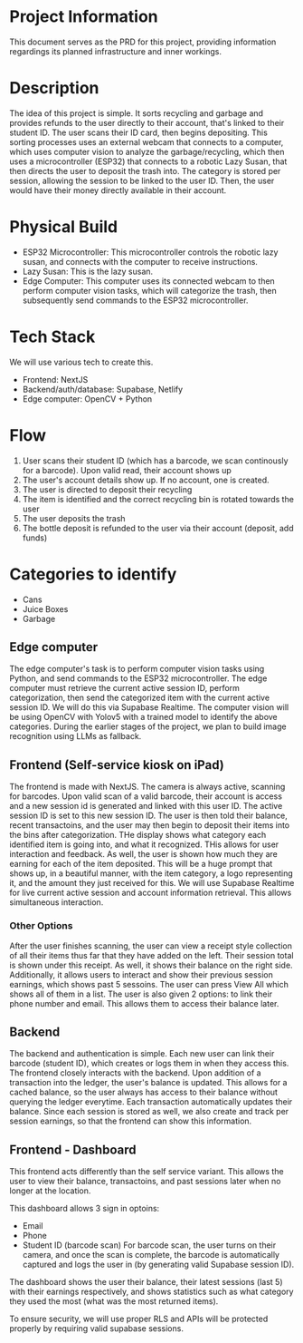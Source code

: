 # Project Information
This document serves as the PRD for this project, providing information regardings its planned infrastructure and inner workings. 

# Description
The idea of this project is simple. It sorts recycling and garbage and provides refunds to the user directly to their account, that's linked to their student ID. The user scans their ID card, then begins depositing. This sorting processes uses an external webcam that connects to a computer, which uses computer vision to analyze the garbage/recycling, which then uses a microcontroller (ESP32) that connects to a robotic Lazy Susan, that then directs the user to deposit the trash into. The category is stored per session, allowing the session to be linked to the user ID. Then, the user would have their money directly available in their account.

# Physical Build
- ESP32 Microcontroller: This microcontroller controls the robotic lazy susan, and connects with the computer to receive instructions.
- Lazy Susan: This is the lazy susan.
- Edge Computer: This computer uses its connected webcam to then perform computer vision tasks, which will categorize the trash, then subsequently send commands to the ESP32 microcontroller.

# Tech Stack
We will use various tech to create this.
- Frontend: NextJS
- Backend/auth/database: Supabase, Netlify
- Edge computer: OpenCV + Python

# Flow
1. User scans their student ID (which has a barcode, we scan continously for a barcode). Upon valid read, their account shows up
2. The user's account details show up. If no account, one is created. 
3. The user is directed to deposit their recycling
4. The item is identified and the correct recycling bin is rotated towards the user
5. The user deposits the trash
6. The bottle deposit is refunded to the user via their account (deposit, add funds)

# Categories to identify
- Cans
- Juice Boxes
- Garbage

## Edge computer
The edge computer's task is to perform computer vision tasks using Python, and send commands to the ESP32 microcontroller. The edge computer must retrieve the current active session ID, perform categorization, then send the categorized item with the current active session ID. We will do this via Supabase Realtime. The computer vision will be using OpenCV with Yolov5 with a trained model to identify the above categories. During the earlier stages of the project, we plan to build image recognition using LLMs as fallback.

## Frontend (Self-service kiosk on iPad)
The frontend is made with NextJS. The camera is always active, scanning for barcodes. Upon valid scan of a valid barcode, their account is access and a new session id is generated and linked with this user ID. The active session ID is set to this new session ID. The user is then told their balance, recent transactoins, and the user may then begin to deposit their items into the bins after categorization. THe display shows what category each identified item is going into, and what it recognized. THis allows for user interaction and feedback. As well, the user is shown how much they are earning for each of the item deposited. This will be a huge prompt that shows up, in a beautiful manner, with the item category, a logo representing it, and the amount they just received for this. We will use Supabase Realtime for live current active session and account information retrieval. This allows simultaneous interaction.

### Other Options
After the user finishes scanning, the user can view a receipt style collection of all their items thus far that they have added on the left. Their session total is shown under this receipt. As well, it shows their balance on the right side. Additionally, it allows users to interact and show their previous session earnings, which shows past 5 sessoins. The user can press View All which shows all of them in a list. The user is also given 2 options: to link their phone number and email. This allows them to access their balance later.


## Backend
The backend and authentication is simple. Each new user can link their barcode (student ID), which creates or logs them in when they access this. The frontend closely interacts with the backend. Upon addition of a transaction into the ledger, the user's balance is updated. This allows for a cached balance, so the user always has access to their balance without querying the ledger everytime. Each transaction automatically updates their balance. Since each session is stored as well, we also create and track per session earnings, so that the frontend can show this information.

## Frontend - Dashboard
This frontend acts differently than the self service variant. This allows the user to view their balance, transactoins, and past sessions later when no longer at the location.

This dashboard allows 3 sign in optoins:
- Email
- Phone
- Student ID (barcode scan)
For barcode scan, the user turns on their camera, and once the scan is complete, the barcode is automatically captured and logs the user in (by generating valid Supabase session ID).

The dashboard shows the user their balance, their latest sessions (last 5) with their earnings respectively, and shows statistics such as what category they used the most (what was the most returned items).

To ensure security, we will use proper RLS and APIs will be protected properly by requiring valid supabase sessions.